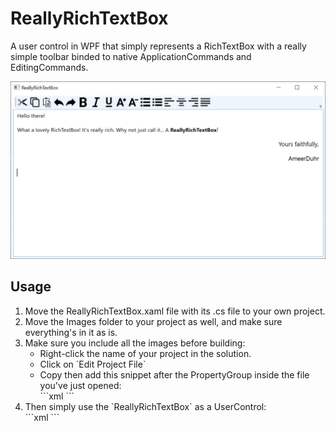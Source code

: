 # ReallyRichTextBox
A user control in WPF that simply represents a RichTextBox with a really simple toolbar binded to native ApplicationCommands and EditingCommands.

![image](./screenshot.PNG)

## Usage
<ol>
<li>Move the ReallyRichTextBox.xaml file with its .cs file to your own project.</li>
<li>Move the Images folder to your project as well, and make sure everything's in it as is.</li>
<li>Make sure you include all the images before building:
<ul>
<li>Right-click the name of your project in the solution.</li>
<li>Click on `Edit Project File`</li>
<li>Copy then add this snippet after the PropertyGroup inside the file you've just opened:
<br>
```xml
	<ItemGroup>
		<Resource Include="Images\*.png" />
	</ItemGroup>
```
</li>
</ul>
</li>
<li>Then simply use the `ReallyRichTextBox` as a UserControl:
<br>
```xml
<local:ReallyRichTextBox />
```
</li>
</ol>
